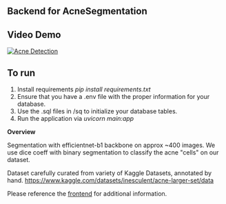 Backend for AcneSegmentation
---------------------------------

Video Demo
----------------
[![Acne Detection](https://img.youtube.com/vi/eicBLMGiN2c/0.jpg)](https://www.youtube.com/watch?v=eicBLMGiN2c)



**To run**
-----------------

1. Install requirements *pip install requirements.txt*
2. Ensure that you have a .env file with the proper information for your database.
3. Use the .sql files in /sq to initialize your database tables.
4. Run the application via *uvicorn main:app*



**Overview**

Segmentation with efficientnet-b1 backbone on approx ~400 images. We use dice coeff with binary segmentation to classify the acne "cells" on our dataset.

Dataset carefully curated from variety of Kaggle Datasets, annotated by hand.
https://www.kaggle.com/datasets/inesculent/acne-larger-set/data

Please reference the [frontend](https://github.com/Inesculent/AcneFrontend) for additional information.





